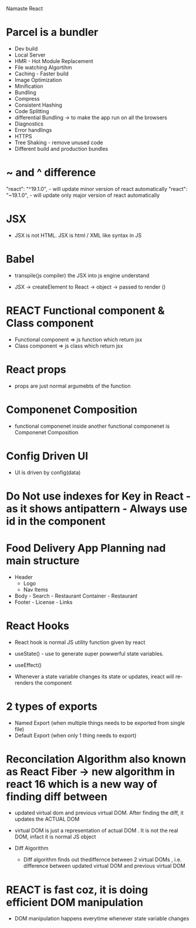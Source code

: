 Namaste React

# Parcel is a bundler
- Dev build
- Local Server
- HMR - Hot Module Replacement
- File watching Algortihm
- Caching - Faster build
- Image Optimization
- Minification
- Bundling
- Compress
- Consistent Hashing
- Code Splitting
- differential Bundling -> to make the app run on all the browsers
- Diagnostics
- Error handlings
- HTTPS
- Tree Shaking - remove unused code 
- Different build and production  bundles

# ~ and ^ difference
 "react": "^19.1.0", - will update minor version of react automatically
 "react": "~19.1.0", - will update only major version of react automatically


 # JSX
 - JSX is not HTML. JSX is html / XML like syntax in JS 

 # Babel
- transpile(js compiler) the JSX into js engine understand

- JSX -> createElement to React -> object -> passed to render () 

# REACT Functional component & Class component
- Functional component => js function which return jsx
- Class component => js class which return jsx

# React props
- props are just normal argumebts of the function

# Componenet Composition
- functional componenet inside another functional componenet is Componenet Composition

# Config Driven UI
- UI is driven by config(data)

# Do Not use indexes for Key in React - as it shows antipattern - Always use id in the component

# Food Delivery App Planning nad main structure
  - Header
    - Logo 
    - Nav Items
 - Body
       - Search
       - Restaurant Container
           - Restaurant
 - Footer
       - License
       - Links
   
# React Hooks
- React hook is normal JS utility function given by react 
- useState() - use to generate super powwerful state variables.
- useEffect() 

- Whenever a state variable changes its state or updates, ireact will re-renders the component

# 2 types of exports
- Named Export (when multiple things needs to be exported from single file)
- Default Export (when only 1 thing needs to export) 

# Reconcilation Algorithm also known as React Fiber -> new algorithm in react 16 which is a new way of finding diff between
-  updated virtual dom and previous virtual DOM. After finding the diff, it updates the ACTUAL DOM
- virtual DOM is just a representation of actual DOM . It is not the real DOM, infact it is normal JS object

- Diff Algorithm
    - Diff algorithm finds out thediffernce between 2 virtual DOMs , i.e. difference between updated virtual DOM and previous virtual DOM

# REACT is fast coz, it is doing efficient DOM manipulation
 - DOM manipulation happens everytime whenever state variable changes